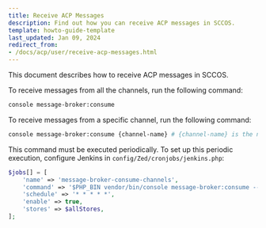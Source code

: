 ```yaml
---
title: Receive ACP Messages 
description: Find out how you can receive ACP messages in SCCOS.
template: howto-guide-template
last_updated: Jan 09, 2024
redirect_from:
- /docs/acp/user/receive-acp-messages.html
---
```


This document describes how to receive ACP messages in SCCOS.

To receive messages from all the channels, run the following command:
```bash
console message-broker:consume
```

To receive messages from a specific channel, run the following command:

```bash
console message-broker:consume {channel-name} # {channel-name} is the name of the channel, like `asset-commands`.
```

This command must be executed periodically. To set up this periodic execution, configure Jenkins in `config/Zed/cronjobs/jenkins.php`:

```php
$jobs[] = [
    'name' => 'message-broker-consume-channels',
    'command' => '$PHP_BIN vendor/bin/console message-broker:consume --time-limit=15 --sleep=5',
    'schedule' => '* * * * *',
    'enable' => true,
    'stores' => $allStores,
];
```